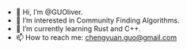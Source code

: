 - 👋 Hi, I’m @GUOliver.
- 👀 I’m interested in Community Finding Algorithms.
- 🌱 I’m currently learning Rust and C++.
- 📫 How to reach me: chengyuan.guo@gmail.com

<!---
GUOliver/GUOliver is a ✨ special ✨ repository because its `README.md` (this file) appears on your GitHub profile.
You can click the Preview link to take a look at your changes.
--->
